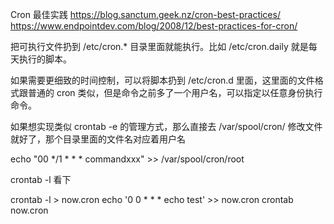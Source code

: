 Cron 最佳实践
https://blog.sanctum.geek.nz/cron-best-practices/
https://www.endpointdev.com/blog/2008/12/best-practices-for-cron/

把可执行文件扔到 /etc/cron.* 目录里面就能执行。比如 /etc/cron.daily 就是每天执行的脚本。

如果需要更细致的时间控制，可以将脚本扔到 /etc/cron.d 里面，这里面的文件格式跟普通的 cron 类似，但是命令之前多了一个用户名，可以指定以任意身份执行命令。

如果想实现类似 crontab -e 的管理方式，那么直接去 /var/spool/cron/ 修改文件就好了，那个目录里面的文件名对应着用户名

echo "00 */1 * * * commandxxx" >> /var/spool/cron/root

crontab -l 看下


crontab -l > now.cron
echo '0 0 * * * echo test' >> now.cron
crontab now.cron